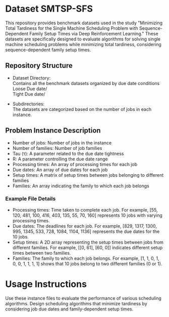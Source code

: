 # Dataset SMTSP-SFS

This repository provides benchmark datasets used in the study "Minimizing Total Tardiness for the Single Machine Scheduling Problem with Sequence-Dependent Family Setup Times via Deep Reinforcement Learning." These datasets are specifically designed to evaluate algorithms for solving single machine scheduling problems while minimizing total tardiness, considering sequence-dependent family setup times.

## Repository Structure
* Dataset Directory: 
  <br/> Contains all the benchmark datasets organized by due date conditions
  <br/> Loose Due date/
  <br/> Tight Due date/

* Subdirectories:
  <br/> The datasets are categorized based on the number of jobs in each instance.
  
## Problem Instance Description
* Number of jobs: Number of jobs in the instance
* Number of families: Number of job families
* Tau (τ): A parameter related to the due date tightness
* R: A parameter controlling the due date range
* Processing times: An array of processing times for each job
* Due dates: An array of due dates for each job
* Setup times: A matrix of setup times between jobs belonging to different families
* Families: An array indicating the family to which each job belongs

### Example File Details
* Processing times: Time taken to complete each job.
  For example, [55, 120, 481, 100, 416, 403, 135, 55, 70, 160] represents 10 jobs with varying processing times.
* Due dates: The deadlines for each job.
  For example, [829, 1317, 1300, 995, 1345, 533, 728, 1084, 1104, 1136] represents the due dates for the 10 jobs.
* Setup times: A 2D array representing the setup times between jobs from different families.
  For example, [[0, 61], [60, 0]] indicates different setup times between two families.
* Families: The family to which each job belongs.
  For example, [1, 1, 0, 1, 0, 0, 1, 1, 1, 1] shows that 10 jobs belong to two different families (0 or 1).

# Usage Instructions
Use these instance files to evaluate the performance of various scheduling algorithms.
Design scheduling algorithms that minimize tardiness by considering job due dates and family-dependent setup times.
